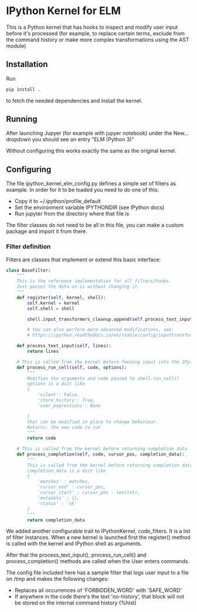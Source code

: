 # IPython Kernel for ELM


This is a Python kernel that has hooks to inspect and modify user input before it's processed (for example, to replace
certain terms, exclude from the command history or make more complex transformations using the AST module)


## Installation


Run

```bash
pip install .
```

to fetch the needed dependencies and install the kernel.


## Running

After launching Jupyer (for example with jupyer notebook) under the New... dropdown you should see an entry "ELM (Python
3)"

Without configuring this works exactly the same as the original kernel.


## Configuring

The file ipython_kernel_elm_config.py defines a simple set of filters as example.
In order for it to be loaded you need to do one of this:

  - Copy it to ~/.ipython/profile_default
  - Set the environment variable IPYTHONDIR (see IPython docs)
  - Run jupyter from the directory where that file is

The filter classes do not need to be all in this file, you can make a custom package and import it from there.


### Filter definition

Filters are classes that implement or extend this basic interface:


```python
class BaseFilter:
    """
    This is the reference implementation for all filters/hooks.
    Just passes the data as-is without changing it.
    """
    def register(self, kernel, shell):
        self.kernel = kernel
        self.shell = shell

        shell.input_transformers_cleanup.append(self.process_text_input)

        # You can also perform more advanced modifications, see:
        # https://ipython.readthedocs.io/en/stable/config/inputtransforms.html#ast-transformations

    def process_text_input(self, lines):
        return lines

    # This is called from the kernel before feeding input into the IPython Shell
    def process_run_cell(self, code, options):
        """
        Modifies the arguments and code passed to shell.run_cell()
        options is a dict like
        {
            'silent': False,
            'store_history': True,
            'user_expressions': None

        }
        that can be modified in place to change behaviour.
        Returns: the new code to run
        """
        return code

    # This is called from the kernel before returning completion data
    def process_completion(self, code, cursor_pos, completion_data):
        """
        This is called from the kernel before returning completion data
        completion_data is a dict like
        {
            'matches' : matches,
            'cursor_end' : cursor_pos,
            'cursor_start' : cursor_pos - len(txt),
            'metadata' : {},
            'status' : 'ok'
        }
        """
        return completion_data
```

We added another configurable trait to IPythonKernel, code_filters. It is a list of filter instances.
When a new kernel is launched first the register() method is called with the kernel and IPython shell as arguments.

After that the process_text_input(), process_run_cell() and process_completion() methods are called when the User enters
commands.

The config file included here has a sample filter that logs user input to a file on /tmp and makes the following
changes:

  - Replaces all occurrences of 'FORBIDDEN_WORD' with 'SAFE_WORD'
  - If anywhere in the code there's the text 'no-history', that block will not be stored on the internal command history
    (%hist)

